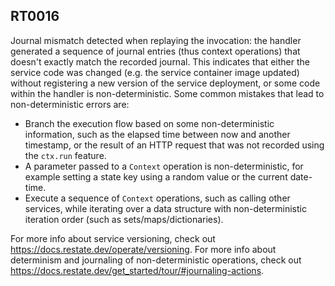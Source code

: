 ## RT0016

Journal mismatch detected when replaying the invocation: the handler generated a sequence of journal entries (thus context operations) that doesn't exactly match the recorded journal.
This indicates that either the service code was changed (e.g. the service container image updated) without registering a new version of the service deployment, or some code within the handler is non-deterministic.
Some common mistakes that lead to non-deterministic errors are:

* Branch the execution flow based on some non-deterministic information, such as the elapsed time between now and another timestamp, or the result of an HTTP request that was not recorded using the `ctx.run` feature.
* A parameter passed to a `Context` operation is non-deterministic, for example setting a state key using a random value or the current date-time.
* Execute a sequence of `Context` operations, such as calling other services, while iterating over a data structure with non-deterministic iteration order (such as sets/maps/dictionaries).

For more info about service versioning, check out https://docs.restate.dev/operate/versioning.
For more info about determinism and journaling of non-deterministic operations, check out https://docs.restate.dev/get_started/tour/#journaling-actions.